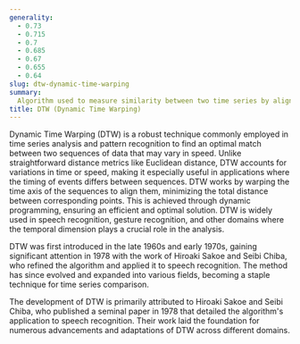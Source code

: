 ```yaml
---
generality:
  - 0.73
  - 0.715
  - 0.7
  - 0.685
  - 0.67
  - 0.655
  - 0.64
slug: dtw-dynamic-time-warping
summary:
  Algorithm used to measure similarity between two time series by aligning them in a nonlinear fashion, allowing for comparisons even when there are shifts and distortions in time.
title: DTW (Dynamic Time Warping)
---
```


Dynamic Time Warping (DTW) is a robust technique commonly employed in time series analysis and pattern recognition to find an optimal match between two sequences of data that may vary in speed. Unlike straightforward distance metrics like Euclidean distance, DTW accounts for variations in time or speed, making it especially useful in applications where the timing of events differs between sequences. DTW works by warping the time axis of the sequences to align them, minimizing the total distance between corresponding points. This is achieved through dynamic programming, ensuring an efficient and optimal solution. DTW is widely used in speech recognition, gesture recognition, and other domains where the temporal dimension plays a crucial role in the analysis.

DTW was first introduced in the late 1960s and early 1970s, gaining significant attention in 1978 with the work of Hiroaki Sakoe and Seibi Chiba, who refined the algorithm and applied it to speech recognition. The method has since evolved and expanded into various fields, becoming a staple technique for time series comparison.

The development of DTW is primarily attributed to Hiroaki Sakoe and Seibi Chiba, who published a seminal paper in 1978 that detailed the algorithm's application to speech recognition. Their work laid the foundation for numerous advancements and adaptations of DTW across different domains.

